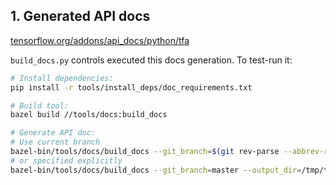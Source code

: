 ## 1. Generated API docs

[tensorflow.org/addons/api_docs/python/tfa](https://tensorflow.org/addons/api_docs/python/tfa)

`build_docs.py` controls executed this docs generation. To test-run it:

```bash
# Install dependencies:
pip install -r tools/install_deps/doc_requirements.txt

# Build tool:
bazel build //tools/docs:build_docs

# Generate API doc:
# Use current branch
bazel-bin/tools/docs/build_docs --git_branch=$(git rev-parse --abbrev-ref HEAD)
# or specified explicitly
bazel-bin/tools/docs/build_docs --git_branch=master --output_dir=/tmp/tfa_api
```
